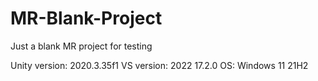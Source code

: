 # MR-Blank-Project
 
Just a blank MR project for testing

Unity version: 2020.3.35f1
VS version: 2022 17.2.0
OS: Windows 11 21H2
